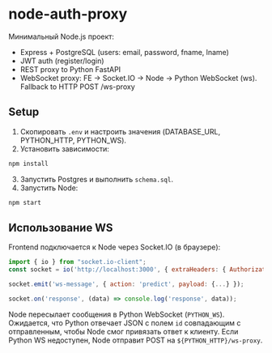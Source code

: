 # node-auth-proxy

Минимальный Node.js проект:
- Express + PostgreSQL (users: email, password, fname, lname)
- JWT auth (register/login)
- REST proxy to Python FastAPI
- WebSocket proxy: FE -> Socket.IO -> Node -> Python WebSocket (ws). Fallback to HTTP POST /ws-proxy

## Setup

1. Скопировать `.env` и настроить значения (DATABASE_URL, PYTHON_HTTP, PYTHON_WS).
2. Установить зависимости:
```bash
npm install
```
3. Запустить Postgres и выполнить `schema.sql`.
4. Запустить Node:
```bash
npm start
```

## Использование WS

Frontend подключается к Node через Socket.IO (в браузере):
```js
import { io } from "socket.io-client";
const socket = io('http://localhost:3000', { extraHeaders: { Authorization: 'Bearer <token>' } });

socket.emit('ws-message', { action: 'predict', payload: {...} });

socket.on('response', (data) => console.log('response', data));
```

Node пересылает сообщения в Python WebSocket (`PYTHON_WS`). Ожидается, что Python отвечает JSON с полем `id` совпадающим с отправленным, чтобы Node смог привязать ответ к клиенту. Если Python WS недоступен, Node отправит POST на `${PYTHON_HTTP}/ws-proxy`.

